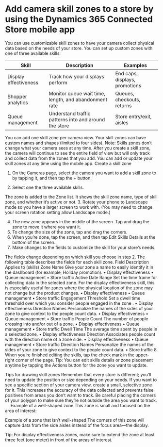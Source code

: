 

# Add camera skill zones to a store by using the Dynamics 365 Connected Store mobile app

You can use customizable skill zones to have your camera collect physical data based on the needs of your store. You can set up 
custom zones with one of three available skills:

|Skill|Description|Examples|
|-------------------------|-------------------------------------------------|-------------------------------------------------|
|Display effectiveness|	Track how your displays perform	|End caps, displays, promotions|
|Shopper analytics| 	Monitor queue wait time, length, and abandonment rate|	Queues, checkouts, returns|
|Queue management|	Understand traffic patterns into and around the store|	Store entry/exit, aisles|

You can add one skill zone per camera view. Your skill zones can have custom names and shapes (limited to four sides).
Note: Skills zones don’t change what your camera sees at any time. After you create a skill zone, the camera will continue to see the entire field of view but will only track and collect data from the zones that you add. You can add or update your skill zones at any time using the mobile app.
Create a skill zone
1.	On the Cameras page, select the camera you want to add a skill zone to    by tapping it, and then tap the + button.
 
2.	Select one the three available skills.
 
The zone is added to the Zone list. It shows the skill zone name, type of skill zone, and whether it’s active or not.
3.	Rotate your phone to Landscape mode so you have a larger screen to work with. (You may need to change your screen rotation setting allow Landscape mode.)
 
4.	The new zone appears in the middle of the screen. Tap and drag the zone to move it where you want it.
5.	To change the size of the zone, tap and drag the corners.
6.	When you’re done, tap the screen, and then tap Edit Skills Details at the bottom of the screen. 
7.	Make changes to the fields to customize    the skill for your store’s needs.
 
The fields change depending on which skill you choose in step 2. The following table describes the fields for each skill zone.
Field	Description	Applies to (skills)
Zone Name	Give your zone a name to easily identify it in the dashboard (for example, Holiday promotion).	•	Display effectiveness
•	Queue management
•	Store traffic
Active Date Range	Set the time frame for collecting data in the selected zone. 
For the display effectiveness skill, this is especially useful for zones where the physical location of the zone may not change but the product changes.	•	Display effectiveness
•	Queue management
•	Store traffic
Engagement Threshold	Set a dwell time threshold over which you consider people engaged in the zone .	•	Display effectiveness
Direction Names	Personalize the names of the sides of your zone to give context to the people count data.	•	Display effectiveness
•	Queue management
•	Store traffic
People Count	The number of people crossing into and/or out of a zone.	•	Display effectiveness
•	Queue management
•	Store traffic
Dwell Time	The average time spent by people in a selected zone. 	•	Display effectiveness
Direction	Associates people count with the direction name of a zone side.	•	Display effectiveness
•	Queue management
•	Store traffic
Direction Names	Personalize the names of the sides of your zone to give context to the people count data.	•	Store traffic
8.	When you’re finished editing the skills, tap the check mark in the upper-right corner of the page.
Tip: You can edit skills details or zone placement anytime by tapping the Actions  button for the zone you want to update.
 
Tips for drawing skill zones
Remember that every store is different; you’ll need to update the position or size depending on your needs.
If you want to see a specific section of your camera view, create a small, selective zone for it. This increases the accuracy of the data collected and prevents false positives from areas you don’t want to track. Be careful placing the corners of your polygon to make sure they’re not outside the area you want to track.
 
Example of a well-shaped zone
This zone is small and focused on the area of interest:
 
Example of a zone that isn’t well-shaped
The corners of this zone will capture data from the side aisles instead of the focus area—the display.
 
Tip: For display effectiveness zones, make sure to extend the zone at least three feet (one meter) in front of the areas of interest.

